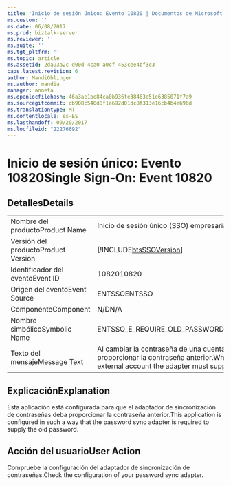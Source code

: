 ```yaml
---
title: 'Inicio de sesión único: Evento 10820 | Documentos de Microsoft'
ms.custom: ''
ms.date: 06/08/2017
ms.prod: biztalk-server
ms.reviewer: ''
ms.suite: ''
ms.tgt_pltfrm: ''
ms.topic: article
ms.assetid: 2da93a2c-d00d-4ca0-a0cf-453cee4bf3c3
caps.latest.revision: 6
author: MandiOhlinger
ms.author: mandia
manager: anneta
ms.openlocfilehash: 46a3ae1be84ca0b936fe38463e51e6385071f7a9
ms.sourcegitcommit: cb908c540d8f1a692d01dc8f313e16cb4b4e696d
ms.translationtype: MT
ms.contentlocale: es-ES
ms.lasthandoff: 09/20/2017
ms.locfileid: "22276692"
---
```

# <a name="single-sign-on-event-10820"></a><span data-ttu-id="19888-102">Inicio de sesión único: Evento 10820</span><span class="sxs-lookup"><span data-stu-id="19888-102">Single Sign-On: Event 10820</span></span>
## <a name="details"></a><span data-ttu-id="19888-103">Detalles</span><span class="sxs-lookup"><span data-stu-id="19888-103">Details</span></span>  
  
|||  
|-|-|  
|<span data-ttu-id="19888-104">Nombre del producto</span><span class="sxs-lookup"><span data-stu-id="19888-104">Product Name</span></span>|<span data-ttu-id="19888-105">Inicio de sesión único (SSO) empresarial</span><span class="sxs-lookup"><span data-stu-id="19888-105">Enterprise Single Sign-On</span></span>|  
|<span data-ttu-id="19888-106">Versión del producto</span><span class="sxs-lookup"><span data-stu-id="19888-106">Product Version</span></span>|[!INCLUDE[btsSSOVersion](../includes/btsssoversion-md.md)]|  
|<span data-ttu-id="19888-107">Identificador del evento</span><span class="sxs-lookup"><span data-stu-id="19888-107">Event ID</span></span>|<span data-ttu-id="19888-108">10820</span><span class="sxs-lookup"><span data-stu-id="19888-108">10820</span></span>|  
|<span data-ttu-id="19888-109">Origen del evento</span><span class="sxs-lookup"><span data-stu-id="19888-109">Event Source</span></span>|<span data-ttu-id="19888-110">ENTSSO</span><span class="sxs-lookup"><span data-stu-id="19888-110">ENTSSO</span></span>|  
|<span data-ttu-id="19888-111">Componente</span><span class="sxs-lookup"><span data-stu-id="19888-111">Component</span></span>|<span data-ttu-id="19888-112">N/D</span><span class="sxs-lookup"><span data-stu-id="19888-112">N/A</span></span>|  
|<span data-ttu-id="19888-113">Nombre simbólico</span><span class="sxs-lookup"><span data-stu-id="19888-113">Symbolic Name</span></span>|<span data-ttu-id="19888-114">ENTSSO_E_REQUIRE_OLD_PASSWORD</span><span class="sxs-lookup"><span data-stu-id="19888-114">ENTSSO_E_REQUIRE_OLD_PASSWORD</span></span>|  
|<span data-ttu-id="19888-115">Texto del mensaje</span><span class="sxs-lookup"><span data-stu-id="19888-115">Message Text</span></span>|<span data-ttu-id="19888-116">Al cambiar la contraseña de una cuenta externa, el adaptador debe proporcionar la contraseña anterior.</span><span class="sxs-lookup"><span data-stu-id="19888-116">When changing the password for an external account the adapter must supply the old password.</span></span>|  
  
## <a name="explanation"></a><span data-ttu-id="19888-117">Explicación</span><span class="sxs-lookup"><span data-stu-id="19888-117">Explanation</span></span>  
 <span data-ttu-id="19888-118">Esta aplicación está configurada para que el adaptador de sincronización de contraseñas deba proporcionar la contraseña anterior.</span><span class="sxs-lookup"><span data-stu-id="19888-118">This application is configured in such a way that the password sync adapter is required to supply the old password.</span></span>  
  
## <a name="user-action"></a><span data-ttu-id="19888-119">Acción del usuario</span><span class="sxs-lookup"><span data-stu-id="19888-119">User Action</span></span>  
 <span data-ttu-id="19888-120">Compruebe la configuración del adaptador de sincronización de contraseñas.</span><span class="sxs-lookup"><span data-stu-id="19888-120">Check the configuration of your password sync adapter.</span></span>